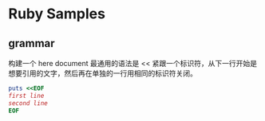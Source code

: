# Ruby Samples

## grammar

构建一个 here document 最通用的语法是 << 紧跟一个标识符，从下一行开始是想要引用的文字，然后再在单独的一行用相同的标识符关闭。

```ruby
puts <<EOF
first line
second line
EOF
```
